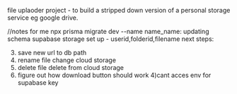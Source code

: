 file uplaoder project - to build a stripped down version of a personal storage service eg google drive.

//notes for me
npx prisma migrate dev --name name_name: updating schema
supabase storage set up - userid,folderid,filename
next steps:

3) save new url to db path
4) rename file change cloud storage
5) delete file delete from cloud storage
4) figure out how download button should work
4)cant acces env for supabase key